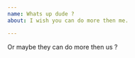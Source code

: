 ```yaml
---
name: Whats up dude ?
about: I wish you can do more then me.

---
```


Or maybe they can do more then us ?
